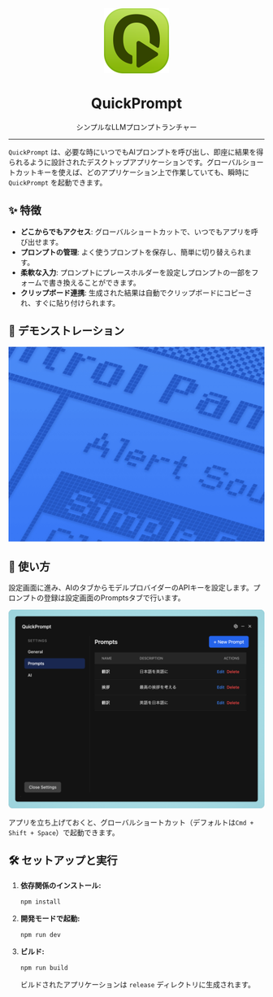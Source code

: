 <div align="center">
  <img src="assets/quick-prompt-app-icon.svg" alt="icon" width="128"/>
  <h1>QuickPrompt</h1>
  <p>シンプルなLLMプロンプトランチャー</p>
</div>

---

`QuickPrompt` は、必要な時にいつでもAIプロンプトを呼び出し、即座に結果を得られるように設計されたデスクトップアプリケーションです。グローバルショートカットキーを使えば、どのアプリケーション上で作業していても、瞬時に `QuickPrompt` を起動できます。

## ✨ 特徴

- **どこからでもアクセス**: グローバルショートカットで、いつでもアプリを呼び出せます。
- **プロンプトの管理**: よく使うプロンプトを保存し、簡単に切り替えられます。
- **柔軟な入力**: プロンプトにプレースホルダーを設定しプロンプトの一部をフォームで書き換えることができます。
- **クリップボード連携**: 生成された結果は自動でクリップボードにコピーされ、すぐに貼り付けられます。

## 🚀 デモンストレーション

![QuickPrompt Demo](assets/demo2.gif)


## 📝 使い方

設定画面に進み、AIのタブからモデルプロバイダーのAPIキーを設定します。プロンプトの登録は設定画面のPromptsタブで行います。

![QuickPrompt Demo](assets/setting.png)

アプリを立ち上げておくと、グローバルショートカット（デフォルトは`Cmd + Shift + Space`）で起動できます。


## 🛠️ セットアップと実行

1.  **依存関係のインストール:**
    ```bash
    npm install
    ```

2.  **開発モードで起動:**
    ```bash
    npm run dev
    ```

3.  **ビルド:**
    ```bash
    npm run build
    ```
    ビルドされたアプリケーションは `release` ディレクトリに生成されます。
